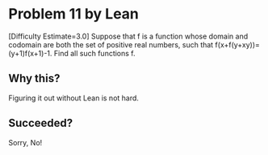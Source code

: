 # Problem 11 by Lean
[Difficulty Estimate=3.0] Suppose that f is a function whose domain and codomain are both the set of positive real numbers, such that f(x+f(y+xy))=(y+1)f(x+1)-1. Find all such functions f.

## Why this?
Figuring it out without Lean is not hard.

## Succeeded?
Sorry, No!
